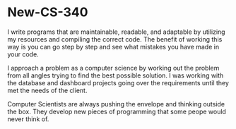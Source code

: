 # New-CS-340
I write programs that are maintainable, readable, and adaptable by utilizing my resources and compiling the correct code. The benefit of working this way is you can go step by step and see what mistakes you have made in your code. 

I approach a problem as a computer science by working out the problem from all angles trying to find the best possible solution. I was working with the database and dashboard projects going over the requirements until they met the needs of the client. 

Computer Scientists are always pushing the envelope and thinking outside the box. They develop new pieces of programming that some peope would never think of. 
